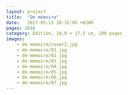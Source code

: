```yaml
---
layout: project
title:  "De mémoire"
date:   2017-05-13 10:32:05 +0200
pages: 2016
category: Edition, 10,8 × 17,5 cm, 100 pages
images: 
    - de-memoire/cover2.jpg
    - de-memoire/01.jpg
    - de-memoire/02.jpg
    - de-memoire/03.jpg
    - de-memoire/04.jpg
    - de-memoire/05.jpg
    - de-memoire/06.jpg
    - de-memoire/07.jpg
---
```

